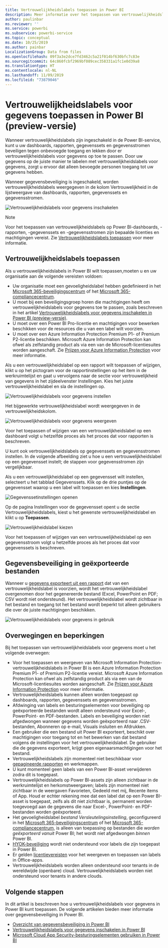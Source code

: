 ```yaml
---
title: Vertrouwelijkheidslabels toepassen in Power BI
description: Meer informatie over het toepassen van vertrouwelijkheidslabels op gegevens in Power BI
author: paulinbar
ms.reviewer: ''
ms.service: powerbi
ms.subservice: powerbi-service
ms.topic: conceptual
ms.date: 10/25/2019
ms.author: painbar
LocalizationGroup: Data from files
ms.openlocfilehash: 09f3a3e2dce7fd3462c5a21f014bf630bfc7c83e
ms.sourcegitcommit: 64c860fcbf2969bf089cec358331a1fc1e0d39a8
ms.translationtype: HT
ms.contentlocale: nl-NL
ms.lasthandoff: 11/09/2019
ms.locfileid: "73879046"
---
```

# <a name="apply-data-sensitivity-labels-in-power-bi-preview"></a>Vertrouwelijkheidslabels voor gegevens toepassen in Power BI (preview-versie)

Wanneer vertrouwelijkheidslabels zijn ingeschakeld in de Power BI-service, kunt u uw dashboards, rapporten, gegevenssets en gegevensstromen beveiligen tegen onbevoegde toegang en lekken door er vertrouwelijkheidslabels voor gegevens op toe te passen. Door uw gegevens op de juiste manier te labelen met vertrouwelijkheidslabels voor gegevens, zorgt u ervoor dat alleen bevoegde personen toegang tot uw gegevens hebben.

Wanneer gegevensbeveiliging is ingeschakeld, worden vertrouwelijkheidslabels weergegeven in de kolom Vertrouwelijkheid in de lijstweergave van dashboards, rapporten, gegevenssets en gegevensstromen.

![Vertrouwelijkheidslabels voor gegevens inschakelen](media/service-security-apply-data-sensitivity-labels/apply-data-sensitivity-labels-01.png)

> [!NOTE]
> Voor het toepassen van vertrouwelijkheidslabels op Power BI-dashboards, -rapporten, -gegevenssets en -gegevensstromen zijn bepaalde licenties en machtigingen vereist. Zie [Vertrouwelijkheidslabels toepassen](#applying-sensitivity-labels) voor meer informatie.

## <a name="applying-sensitivity-labels"></a>Vertrouwelijkheidslabels toepassen

Als u vertrouwelijkheidslabels in Power BI wilt toepassen,moeten u en uw organisatie aan de volgende vereisten voldoen:

* Uw organisatie moet een gevoeligheidslabel hebben gedefinieerd in het [Microsoft 365-beveiligingscentrum](https://security.microsoft.com/) of het [Microsoft 365-compliancecentrum](https://compliance.microsoft.com/).
* U moet bij een beveiligingsgroep horen die machtigingen heeft om vertrouwelijkheidslabels voor gegevens toe te passen, zoals beschreven in het artikel [Vertrouwelijkheidslabels voor gegevens inschakelen in Power BI (preview-versie)](../admin/service-security-enable-data-sensitivity-labels.md#enable-data-sensitivity-labels).
* U moet over een Power BI Pro-licentie en machtigingen voor bewerken beschikken voor de resources die u van een label wilt voorzien. 
* U moet over een Azure Information Protection Premium P1- of Premium P2-licentie beschikken. Microsoft Azure Information Protection kan ofwel als zelfstandig product als via een van de Microsoft-licentiesuites worden aangeschaft. Zie [Prijzen voor Azure Information Protection](https://azure.microsoft.com/pricing/details/information-protection/) voor meer informatie.

Als u een vertrouwelijkheidslabel op een rapport wilt toepassen of wijzigen, klikt u op het pictogram voor de rapportinstellingen op het item in de werkruimtelijst en gaat u vervolgens naar de sectie voor vertrouwelijkheid van gegevens in het zijdeelvenster Instellingen. Kies het juiste vertrouwelijkheidslabel en sla de instellingen op.

![Vertrouwelijkheidslabels voor gegevens instellen](media/service-security-apply-data-sensitivity-labels/apply-data-sensitivity-labels-02.png)

Het bijgewerkte vertrouwelijkheidslabel wordt weergegeven in de vertrouwelijkheidskolom. 

![Vertrouwelijkheidslabels voor gegevens weergeven](media/service-security-apply-data-sensitivity-labels/apply-data-sensitivity-labels-03.png)

Voor het toepassen of wijzigen van een vertrouwelijkheidslabel op een dashboard volgt u hetzelfde proces als het proces dat voor rapporten is beschreven. 

U kunt ook vertrouwelijkheidslabels op gegevenssets en gegevensstromen instellen. In de volgende afbeelding ziet u hoe u een vertrouwelijkheidslabel op een gegevensset instelt; de stappen voor gegevensstromen zijn vergelijkbaar.

Als u een vertrouwelijkheidslabel op een gegevensset wilt instellen, selecteert u het tabblad Gegevenssets. Klik op de drie puntjes op de gegevensset waarop u een label wilt toepassen en kies **Instellingen**.

![Gegevenssetinstellingen openen](media/service-security-apply-data-sensitivity-labels/apply-data-sensitivity-labels-05.png)

Op de pagina Instellingen voor de gegevensset opent u de sectie Vertrouwelijkheidslabels, kiest u het gewenste vertrouwelijkheidslabel en klikt u op **Toepassen**.

![Vertrouwelijkheidslabel kiezen](media/service-security-apply-data-sensitivity-labels/apply-data-sensitivity-labels-06.png)

Voor het toepassen of wijzigen van een vertrouwelijkheidslabel op een gegevensstroom volgt u hetzelfde proces als het proces dat voor gegevenssets is beschreven.

## <a name="data-protection-in-exported-files"></a>Gegevensbeveiliging in geëxporteerde bestanden

Wanneer u [gegevens exporteert uit een rapport](https://docs.microsoft.com/power-bi/consumer/end-user-export) dat van een vertrouwelijkheidslabel is voorzien, wordt het vertrouwelijkheidslabel overgenomen door het gegenereerde bestand (Excel, PowerPoint en PDF; CSV wordt niet ondersteund). Het vertrouwelijkheidslabel wordt zichtbaar in het bestand en toegang tot het bestand wordt beperkt tot alleen gebruikers die over de juiste machtigingen beschikken.

![Vertrouwelijkheidslabels voor gegevens in gebruik](media/service-security-apply-data-sensitivity-labels/apply-data-sensitivity-labels-04b.png)

## <a name="considerations-and-limitations"></a>Overwegingen en beperkingen

Bij het toepassen van vertrouwelijkheidslabels voor gegevens moet u het volgende overwegen:

* Voor het toepassen en weergeven van Microsoft Information Protection-vertrouwelijkheidslabels in Power BI is een Azure Information Protection Premium P1- of Premium P2-licentie vereist. Microsoft Azure Information Protection kan ofwel als zelfstandig product als via een van de Microsoft-licentiesuites worden aangeschaft. Zie [Prijzen voor Azure Information Protection](https://azure.microsoft.com/pricing/details/information-protection/) voor meer informatie.
* Vertrouwelijkheidslabels kunnen alleen worden toegepast op dashboards, rapporten, gegevenssets en gegevensstromen.
* Afdwinging van labels en besturingselementen voor beveiliging op geëxporteerde bestanden wordt alleen ondersteund voor Excel-, PowerPoint- en PDF-bestanden. Labels en beveiliging worden niet afgedwongen wanneer gegevens worden geëxporteerd naar .CSV-bestanden, Abonneren op e-mail, Visuals insluiten en Afdrukken.
* Een gebruiker die een bestand uit Power BI exporteert, beschikt over machtigingen voor toegang tot en het bewerken van dat bestand volgens de instellingen voor het vertrouwelijkheidslabel. De gebruiker die de gegevens exporteert, krijgt geen eigenaarsmachtigingen voor het bestand. 
* Vertrouwelijkheidslabels zijn momenteel niet beschikbaar voor [gepagineerde rapporten]( https://docs.microsoft.com/power-bi/paginated-reports-report-builder-power-bi) en werkmappen. 
* U kunt momenteel geen labels van een Power BI-asset verwijderen zodra dit is toegepast.
* Vertrouwelijkheidslabels op Power BI-assets zijn alleen zichtbaar in de werkruimtelijst en herkomstweergaven; labels zijn momenteel niet zichtbaar in de weergaven Favorieten, Gedeeld met mij, Recente items of App. Houd er echter rekening mee dat een label dat op een Power BI-asset is toegepast, zelfs als dit niet zichtbaar is, permanent worden toegevoegd aan de gegevens die naar Excel-, PowerPoint- en PDF-bestanden worden geëxporteerd.
* Het gevoeligheidslabel *bestand Versleutelingsinstelling*, geconfigureerd in het [Microsoft 365-beveiligingscentrum](https://security.microsoft.com/) of het [Microsoft 365-compliancecentrum](https://compliance.microsoft.com/), is alleen van toepassing op bestanden die *worden geëxporteerd vanuit* Power BI; het wordt niet afgedwongen *binnen* Power BI.
* [HYOK-beveiliging](https://docs.microsoft.com/azure/information-protection/configure-adrms-restrictions) wordt niet ondersteund voor labels die zijn toegepast in Power BI.
* Er gelden [licentievereisten](https://docs.microsoft.com/microsoft-365/compliance/sensitivity-labels-office-apps#subscription-and-licensing-requirements-for-sensitivity-labels) voor het weergeven en toepassen van labels in Office-apps.
* Vertrouwelijkheidslabels worden alleen ondersteund voor tenants in de wereldwijde (openbare) cloud. Vertrouwelijkheidslabels worden niet ondersteund voor tenants in andere clouds.

## <a name="next-steps"></a>Volgende stappen

In dit artikel is beschreven hoe u vertrouwelijkheidslabels voor gegevens in Power BI kunt toepassen. De volgende artikelen bieden meer informatie over gegevensbeveiliging in Power BI. 

* [Overzicht van gegevensbeveiliging in Power BI](../admin/service-security-data-protection-overview.md)
* [Vertrouwelijkheidslabels voor gegevens inschakelen in Power BI](../admin/service-security-enable-data-sensitivity-labels.md)
* [Microsoft Cloud App Security-besturingselementen gebruiken in Power BI](../admin/service-security-using-microsoft-cloud-app-security-controls.md)